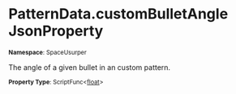 # PatternData.customBulletAngle JsonProperty

<small>**Namespace**: SpaceUsurper</small>

The angle of a given bullet in an custom pattern.

<small>**Property Type**: ScriptFunc&lt;[float](https://docs.microsoft.com/en-us/dotnet/api/system.single?view=netframework-4.5)&gt;</small>

